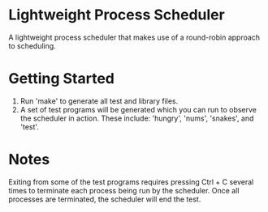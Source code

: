 # Lightweight Process Scheduler
A lightweight process scheduler that makes use of a round-robin approach to scheduling.

# Getting Started
1. Run 'make' to generate all test and library files.
2. A set of test programs will be generated which you can run to observe the scheduler in action. These include: 'hungry', 'nums', 'snakes', and 'test'.

# Notes
Exiting from some of the test programs requires pressing Ctrl + C several times to terminate each process being run by the scheduler. Once all processes are terminated, the scheduler will end the test.
